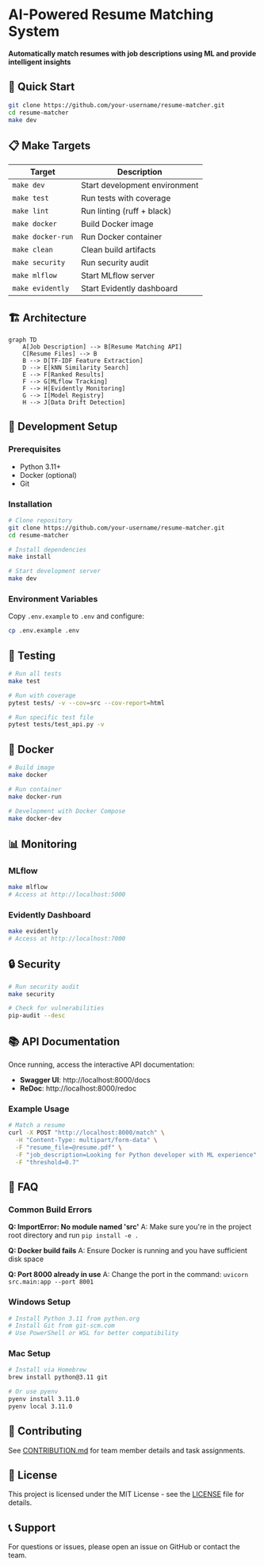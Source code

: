 # AI-Powered Resume Matching System

**Automatically match resumes with job descriptions using ML and provide intelligent insights**

## 🚀 Quick Start

```bash
git clone https://github.com/your-username/resume-matcher.git
cd resume-matcher
make dev
```

## 📋 Make Targets

| Target | Description |
|--------|-------------|
| `make dev` | Start development environment |
| `make test` | Run tests with coverage |
| `make lint` | Run linting (ruff + black) |
| `make docker` | Build Docker image |
| `make docker-run` | Run Docker container |
| `make clean` | Clean build artifacts |
| `make security` | Run security audit |
| `make mlflow` | Start MLflow server |
| `make evidently` | Start Evidently dashboard |

## 🏗️ Architecture

```mermaid
graph TD
    A[Job Description] --> B[Resume Matching API]
    C[Resume Files] --> B
    B --> D[TF-IDF Feature Extraction]
    D --> E[kNN Similarity Search]
    E --> F[Ranked Results]
    F --> G[MLflow Tracking]
    F --> H[Evidently Monitoring]
    G --> I[Model Registry]
    H --> J[Data Drift Detection]
```

## 🔧 Development Setup

### Prerequisites
- Python 3.11+
- Docker (optional)
- Git

### Installation
```bash
# Clone repository
git clone https://github.com/your-username/resume-matcher.git
cd resume-matcher

# Install dependencies
make install

# Start development server
make dev
```

### Environment Variables
Copy `.env.example` to `.env` and configure:
```bash
cp .env.example .env
```

## 🧪 Testing

```bash
# Run all tests
make test

# Run with coverage
pytest tests/ -v --cov=src --cov-report=html

# Run specific test file
pytest tests/test_api.py -v
```

## 🐳 Docker

```bash
# Build image
make docker

# Run container
make docker-run

# Development with Docker Compose
make docker-dev
```

## 📊 Monitoring

### MLflow
```bash
make mlflow
# Access at http://localhost:5000
```

### Evidently Dashboard
```bash
make evidently
# Access at http://localhost:7000
```

## 🔒 Security

```bash
# Run security audit
make security

# Check for vulnerabilities
pip-audit --desc
```

## 📚 API Documentation

Once running, access the interactive API documentation:
- **Swagger UI**: http://localhost:8000/docs
- **ReDoc**: http://localhost:8000/redoc

### Example Usage

```bash
# Match a resume
curl -X POST "http://localhost:8000/match" \
  -H "Content-Type: multipart/form-data" \
  -F "resume_file=@resume.pdf" \
  -F "job_description=Looking for Python developer with ML experience" \
  -F "threshold=0.7"
```

## 🚨 FAQ

### Common Build Errors

**Q: ImportError: No module named 'src'**
A: Make sure you're in the project root directory and run `pip install -e .`

**Q: Docker build fails**
A: Ensure Docker is running and you have sufficient disk space

**Q: Port 8000 already in use**
A: Change the port in the command: `uvicorn src.main:app --port 8001`

### Windows Setup
```bash
# Install Python 3.11 from python.org
# Install Git from git-scm.com
# Use PowerShell or WSL for better compatibility
```

### Mac Setup
```bash
# Install via Homebrew
brew install python@3.11 git

# Or use pyenv
pyenv install 3.11.0
pyenv local 3.11.0
```

## 🤝 Contributing

See [CONTRIBUTION.md](CONTRIBUTION.md) for team member details and task assignments.

## 📄 License

This project is licensed under the MIT License - see the [LICENSE](LICENSE) file for details.

## 📞 Support

For questions or issues, please open an issue on GitHub or contact the team.
